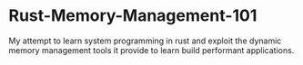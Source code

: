 # Rust-Memory-Management-101
My attempt to learn system programming in rust and exploit the dynamic memory management tools it provide to learn build performant applications.
